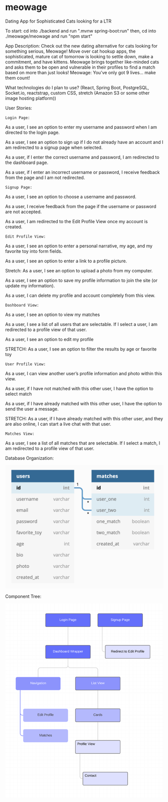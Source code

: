 # meowage
Dating App for Sophisticated Cats looking for a LTR

To start:
cd into ./backend and run ".mvnw spring-boot:run"
then,
cd into ./meowage/meowage and run "npm start"


App Description:  Check out the new dating alternative for cats looking for something serious, Meowage!  Move over cat hookup apps, the sophisticated, mature cat of tomorrow is looking to settle down, make a commitment, and have kittens.  Meowage brings together like-minded cats and asks them to be open and vulnerable in their profiles to find a match based on more than just looks!  Meowage:  You’ve only got 9 lives… make them count!

What technologies do I plan to use? (React, Spring Boot, PostgreSQL, Socket.io, reactstrap, custom CSS, stretch (Amazon S3 or some other image hosting platform))

User Stories:

	Login Page:
	
As a user, I see an option to enter my username and password when I am directed to the login page.

As a user, I see an option to sign up if I do not already have an account and I am redirected to a signup page when selected.

As a user, if I enter the correct username and password, I am redirected to the dashboard page.

As a user, if I enter an incorrect username or password, I receive feedback from the page and I am not redirected.

	Signup Page:
	
As a user, I see an option to choose a username and password.

As a user, I receive feedback from the page if the username or password are not accepted.

As a user, I am redirected to the Edit Profile View once my account is created.

	Edit Profile View:
	
As a user, I see an option to enter a personal narrative, my age, and my favorite toy into form fields.

As a user, I see an option to enter a link to a profile picture.

Stretch: As a user, I see an option to upload a photo from my computer.

As a user, I see an option to save my profile information to join the site (or update my information).

As a user, I can delete my profile and account completely from this view.

	Dashboard View:
	
As a user, I see an option to view my matches

As a user, I see a list of all users that are selectable.  If I select a user, I am redirected to a profile view of that user.

As a user, I see an option to edit my profile

STRETCH: As a user, I see an option to filter the results by age or favorite toy

	User Profile View:
	
As a user, I can view another user’s profile information and photo within this view.

As a user, if I have not matched with this other user, I have the option to select match

As a user, if I have already matched with this other user, I have the option to send the user a message.

STRETCH: As a user, if I have already matched with this other user, and they are also online, I can start a live chat with that user.

	Matches View:
	
As a user, I see a list of all matches that are selectable.  If I select a match, I am redirected to a profile view of that user.

Database Organization:

<img src="Screen Shot 2019-08-22 at 2.10.47 PM.png"/>

Component Tree:

<img src="Screen Shot 2019-08-26 at 10.30.45 AM.png"/>
